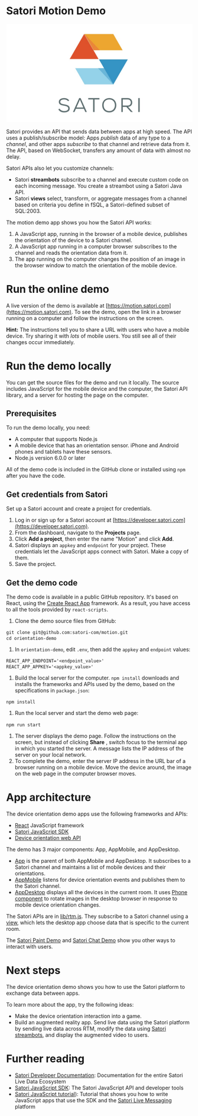# Satori Motion Demo

![Satori Image](public/satori-logo-banner.jpg)

Satori provides an API that sends data between apps at high speed. The API uses a publish/subscribe model: Apps *publish* data of 
any type to a *channel*, and other apps *subscribe* to that channel and retrieve data from it. The API, based on WebSocket, 
transfers any amount of data with almost no delay.

Satori APIs also let you customize channels:
* Satori **streambots** subscribe to a channel and execute custom code on each incoming message. You create a streambot using a Satori Java API.
* Satori **views** select, transform, or aggregate messages from a channel based on criteria you define in fSQL, a Satori-defined subset of SQL:2003.

The motion demo app shows you how the Satori API works:

1. A JavaScript app, running in the browser of a mobile device, publishes the orientation of the device to a Satori channel. 
1. A JavaScript app running in a computer browser subscribes to the channel and reads the orientation data from it.
1. The app running on the computer changes the position of an image in the browser window to match the orientation of the mobile device.

# Run the online demo
A live version of the demo is available at [https://motion.satori.com](https://motion.satori.com). To see the demo, open the 
link in a browser running on a computer and follow the instructions on the screen.

**Hint:** The instructions tell you to share a URL with users who have a mobile device. Try sharing it with *lots* of mobile
users. You still see all of their changes occur immediately. 

# Run the demo locally
You can get the source files for the demo and run it locally. The source includes JavaScript for the mobile device
and the computer, the Satori API library, and a server for hosting the page on the computer.  

## Prerequisites
To run the demo locally, you need:
* A computer that supports Node.js
* A mobile device that has an orientation sensor. iPhone and Android phones and tablets have these sensors.
* Node.js version 6.0.0 or later

All of the demo code is included in the GitHub clone or installed using `npm` after you have the code.

## Get credentials from Satori
Set up a Satori account and create a project for credentials.

1. Log in or sign up for a Satori account at [https://developer.satori.com](https://developer.satori.com).
1. From the dashboard, navigate to the **Projects** page.
1. Click **Add a project**, then enter the name "Motion" and click **Add**.
1. Satori displays an `appkey` and `endpoint` for your project. These credentials let the JavaScript apps connect with Satori. 
Make a copy of them.
1. Save the project.

## Get the demo code
The demo code is available in a public GitHub repository. It's based on React, using the [Create React App](https://github.com/facebookincubator/create-react-app) framework. As a result, you have access to all the tools provided by `react-scripts`.

1. Clone the demo source files from GitHub:

```
git clone git@github.com:satori-com/motion.git
cd orientation-demo
```

1. In `orientation-demo`, edit `.env`, then add the `appkey` and `endpoint` values:

```
REACT_APP_ENDPOINT='<endpoint_value>'
REACT_APP_APPKEY='<appkey_value>'
```

1. Build the local server for the computer. `npm install` downloads and installs the frameworks and APIs used by the demo, based on the specifications in `package.json`:

```
npm install
```
1. Run the local server and start the demo web page:

```npm run start```

1. The server displays the demo page. Follow the instructions on the screen, but instead of clicking **Share** , switch focus to the terminal app in which you started the server. 
A message lists the IP address of the server on your local network.
1. To complete the demo, enter the server IP address in the URL bar of a browser running on a mobile device. Move the device around, the image on the web page in the computer browser moves.

# App architecture

The device orientation demo apps use the following frameworks and APIs:
* [React](https://github.com/facebook/react) JavaScript framework
* [Satori JavaScript SDK](https://github.com/satori-com/satori-rtm-sdk-js)
* [Device orientation web API](https://developer.mozilla.org/en-US/docs/Web/API/Detecting_device_orientation)

The demo has 3 major components: App, AppMobile, and AppDesktop.

- [App](src/App.js) is the parent of both AppMobile and AppDesktop. It subscribes to a Satori channel and maintains a list of 
  mobile devices and their orientations.
- [AppMobile](src/components/AppMobile.js) listens for device orientation events and publishes them to the Satori channel.
- [AppDesktop](src/components/AppDesktop.js) displays all the devices in the current room. It uses 
[Phone component](src/components/Phone.js) to rotate images in the desktop browser in
response to mobile device orientation changes.

The Satori APIs are in [lib/rtm.js](src/lib/rtm.js). They subscribe to a Satori channel using a [view](https://www.satori.com/docs/using-satori/filters), which lets the desktop app choose data that is specific to the current room.

The [Satori Paint Demo](https://github.com/satori-com/paint) and [Satori Chat Demo](https://github.com/satori-com/chat) show you other ways to interact with users. 

# Next steps

The device orientation demo shows you how to use the Satori platform to exchange data between apps.

To learn more about the app, try the following ideas:

* Make the device orientation interaction into a game. 
* Build an augmented reality app. Send live data using the Satori platform by sending live data across RTM, modify the data using 
[Satori streambots](https://www.satori.com/docs/bots/getting-started), and display the augmented video to users.

# Further reading
* [Satori Developer Documentation](https://wwwstage.satori.com/docs/introduction/new-to-satori): Documentation for the entire Satori Live Data Ecosystem 
* [Satori JavaScript SDK](https://github.com/satori-com/satori-rtm-sdk-js): The Satori JavaScript API and developer tools
* [Satori JavaScript tutorial](https://wwwstage.satori.com/docs/tutorials/javascript-tutorial)):  Tutorial that shows you how to write JavaScript apps that use the SDK and the [Satori Live Messaging](https://wwwstage.satori.com/docs/using-satori/rtm-api) platform 
